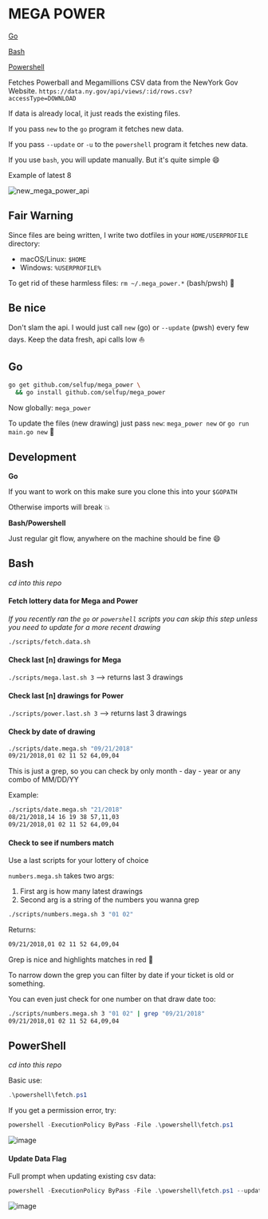 # MEGA POWER

[Go](#go)

[Bash](#bash)

[Powershell](#powershell)

Fetches Powerball and Megamillions CSV data from the NewYork Gov Website.
`https://data.ny.gov/api/views/:id/rows.csv?accessType=DOWNLOAD`

If data is already local, it just reads the existing files.

If you pass `new` to the `go` program it fetches new data.

If you pass `--update` or `-u` to the `powershell` program it fetches new data.

If you use `bash`, you will update manually. But it's quite simple :smile:

Example of latest 8

![new_mega_power_api](https://user-images.githubusercontent.com/9837366/51288802-6a0c0300-19c3-11e9-90c2-75734d4c4b39.PNG)

## Fair Warning

Since files are being written, I write two dotfiles in your `HOME/USERPROFILE` directory:

- macOS/Linux: `$HOME`
- Windows: `%USERPROFILE%`

To get rid of these harmless files: `rm ~/.mega_power.*` (bash/pwsh) :pray:

## Be nice

Don't slam the api. I would just call `new` (go) or `--update` (pwsh) every few days. Keep the data fresh, api calls low :boat:

## Go

```bash
go get github.com/selfup/mega_power \
  && go install github.com/selfup/mega_power
```

Now globally: `mega_power`

To update the files (new drawing) just pass `new`: `mega_power new` or `go run main.go new` :tada:

## Development

**Go**

If you want to work on this make sure you clone this into your `$GOPATH`

Otherwise imports will break :boom:

**Bash/Powershell**

Just regular git flow, anywhere on the machine should be fine :smile:

## Bash

_cd into this repo_

#### Fetch lottery data for Mega and Power

_If you recently ran the `go` or `powershell` scripts you can skip this step unless you need to update for a more recent drawing_

`./scripts/fetch.data.sh`

#### Check last [n] drawings for Mega

`./scripts/mega.last.sh 3` --> returns last 3 drawings

#### Check last [n] drawings for Power

`./scripts/power.last.sh 3` --> returns last 3 drawings

#### Check by date of drawing

```bash
./scripts/date.mega.sh "09/21/2018"
09/21/2018,01 02 11 52 64,09,04
```

This is just a grep, so you can check by only month - day - year or any combo of MM/DD/YY

Example:

```bash
./scripts/date.mega.sh "21/2018"
08/21/2018,14 16 19 38 57,11,03
09/21/2018,01 02 11 52 64,09,04
```

#### Check to see if numbers match

Use a last scripts for your lottery of choice

`numbers.mega.sh` takes two args:

1. First arg is how many latest drawings
1. Second arg is a string of the numbers you wanna grep

```bash
./scripts/numbers.mega.sh 3 "01 02"
```

Returns:

```bash
09/21/2018,01 02 11 52 64,09,04
```

Grep is nice and highlights matches in red :tada:

To narrow down the grep you can filter by date if your ticket is old or something.

You can even just check for one number on that draw date too:

```bash
./scripts/numbers.mega.sh 3 "01 02" | grep "09/21/2018"
09/21/2018,01 02 11 52 64,09,04
```

## PowerShell

_cd into this repo_

Basic use:

```powershell
.\powershell\fetch.ps1
```

If you get a permission error, try:

```powershell
powershell -ExecutionPolicy ByPass -File .\powershell\fetch.ps1
```

![image](https://user-images.githubusercontent.com/9837366/55524880-7283e980-5654-11e9-8229-6d6fbfe41dfd.png)

#### Update Data Flag

Full prompt when updating existing csv data:

```powershell
powershell -ExecutionPolicy ByPass -File .\powershell\fetch.ps1 --update
```

![image](https://user-images.githubusercontent.com/9837366/55524651-add1e880-5653-11e9-84a6-a474ffab4f17.png)
